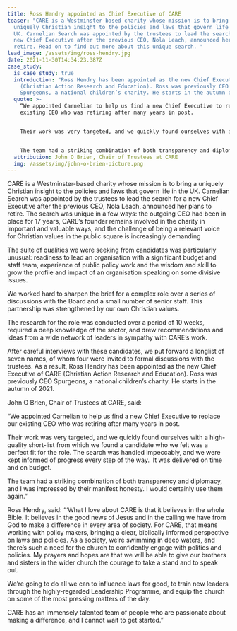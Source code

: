 ```yaml
---
title: Ross Hendry appointed as Chief Executive of CARE
teaser: "CARE is a Westminster-based charity whose mission is to bring a
  uniquely Christian insight to the policies and laws that govern life in the
  UK. Carnelian Search was appointed by the trustees to lead the search for a
  new Chief Executive after the previous CEO, Nola Leach, announced her plans to
  retire. Read on to find out more about this unique search. "
lead_image: /assets/img/ross-hendry.jpg
date: 2021-11-30T14:34:23.387Z
case_study:
  is_case_study: true
  introduction: "Ross Hendry has been appointed as the new Chief Executive of CARE
    (Christian Action Research and Education). Ross was previously CEO
    Spurgeons, a national children’s charity. He starts in the autumn of 2021. "
  quote: >-
    “We appointed Carnelian to help us find a new Chief Executive to replace our
    existing CEO who was retiring after many years in post.


    Their work was very targeted, and we quickly found ourselves with a high-quality short-list from which we found a candidate who we felt was a perfect fit for the role. The search was handled impeccably, and we were kept informed of progress every step of the way.  It was delivered on time and on budget.


    The team had a striking combination of both transparency and diplomacy, and I was impressed by their manifest honesty. I would certainly use them again.”
  attribution: John O Brien, Chair of Trustees at CARE
  img: /assets/img/john-o-brien-picture.png
---
```

CARE is a Westminster-based charity whose mission is to bring a uniquely Christian insight to the policies and laws that govern life in the UK. Carnelian Search was appointed by the trustees to lead the search for a new Chief Executive after the previous CEO, Nola Leach, announced her plans to retire. The search was unique in a few ways: the outgoing CEO had been in place for 17 years, CARE’s founder remains involved in the charity in important and valuable ways, and the challenge of being a relevant voice for Christian values in the public square is increasingly demanding

The suite of qualities we were seeking from candidates was particularly unusual: readiness to lead an organisation with a significant budget and staff team, experience of public policy work and the wisdom and skill to grow the profile and impact of an organisation speaking on some divisive issues.

We worked hard to sharpen the brief for a complex role over a series of discussions with the Board and a small number of senior staff. This partnership was strengthened by our own Christian values.

The research for the role was conducted over a period of 10 weeks, required a deep knowledge of the sector, and drew recommendations and ideas from a wide network of leaders in sympathy with CARE’s work.

After careful interviews with these candidates, we put forward a longlist of seven names, of whom four were invited to formal discussions with the trustees. As a result, Ross Hendry has been appointed as the new Chief Executive of CARE (Christian Action Research and Education). Ross was previously CEO Spurgeons, a national children’s charity. He starts in the autumn of 2021. 

John O Brien, Chair of Trustees at CARE, said:

“We appointed Carnelian to help us find a new Chief Executive to replace our existing CEO who was retiring after many years in post.

Their work was very targeted, and we quickly found ourselves with a high-quality short-list from which we found a candidate who we felt was a perfect fit for the role. The search was handled impeccably, and we were kept informed of progress every step of the way.  It was delivered on time and on budget.

The team had a striking combination of both transparency and diplomacy, and I was impressed by their manifest honesty. I would certainly use them again.”

Ross Hendry, said: “‘What I love about CARE is that it believes in the whole Bible. It believes in the good news of Jesus and in the calling we have from God to make a difference in every area of society. For CARE, that means working with policy makers, bringing a clear, biblically informed perspective on laws and policies. As a society, we’re swimming in deep waters, and there’s such a need for the church to confidently engage with politics and policies. My prayers and hopes are that we will be able to give our brothers and sisters in the wider church the courage to take a stand and to speak out.

We’re going to do all we can to influence laws for good, to train new leaders through the highly-regarded Leadership Programme, and equip the church on some of the most pressing matters of the day.

CARE has an immensely talented team of people who are passionate about making a difference, and I cannot wait to get started.”